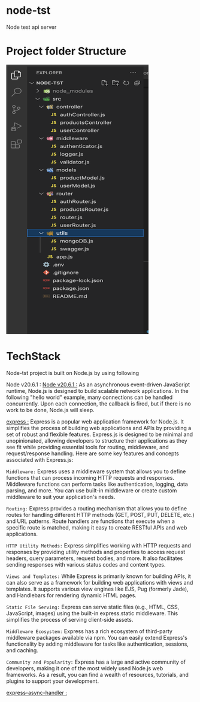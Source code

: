 # node-tst
Node test api server 

# Project folder Structure
<img src="docs/folder_struct.png" width="380" height="720" />


# TechStack
Node-tst project is built on Node.js by using following 

Node v20.6.1 : 
[Node v20.6.1 :](https://nodejs.dev/en/about/)
As an asynchronous event-driven JavaScript runtime, Node.js is designed to build scalable network applications. In the following "hello world" example, many connections can be handled concurrently. Upon each connection, the callback is fired, but if there is no work to be done, Node.js will sleep. 

[express :](https://www.npmjs.com/package/express?activeTab=readme)
Express is a popular web application framework for Node.js. It simplifies the process of building web applications and APIs by providing a set of robust and flexible features. Express.js is designed to be minimal and unopinionated, allowing developers to structure their applications as they see fit while providing essential tools for routing, middleware, and request/response handling.
Here are some key features and concepts associated with Express.js:

`Middleware:` Express uses a middleware system that allows you to define functions that can process incoming HTTP requests and responses. Middleware functions can perform tasks like authentication, logging, data parsing, and more. You can use built-in middleware or create custom middleware to suit your application's needs.

`Routing:` Express provides a routing mechanism that allows you to define routes for handling different HTTP methods (GET, POST, PUT, DELETE, etc.) and URL patterns. Route handlers are functions that execute when a specific route is matched, making it easy to create RESTful APIs and web applications.

`HTTP Utility Methods:` Express simplifies working with HTTP requests and responses by providing utility methods and properties to access request headers, query parameters, request bodies, and more. It also facilitates sending responses with various status codes and content types.

`Views and Templates:` While Express is primarily known for building APIs, it can also serve as a framework for building web applications with views and templates. It supports various view engines like EJS, Pug (formerly Jade), and Handlebars for rendering dynamic HTML pages.

`Static File Serving:` Express can serve static files (e.g., HTML, CSS, JavaScript, images) using the built-in express.static middleware. This simplifies the process of serving client-side assets.

`Middleware Ecosystem:` Express has a rich ecosystem of third-party middleware packages available via npm. You can easily extend Express's functionality by adding middleware for tasks like authentication, sessions, and caching.

`Community and Popularity:` Express has a large and active community of developers, making it one of the most widely used Node.js web frameworks. As a result, you can find a wealth of resources, tutorials, and plugins to support your development.

[express-async-handler :](https://www.npmjs.com/package/express-async-handler)